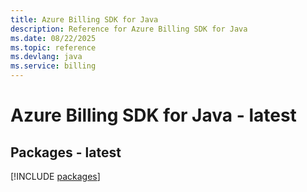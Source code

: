 ```yaml
---
title: Azure Billing SDK for Java
description: Reference for Azure Billing SDK for Java
ms.date: 08/22/2025
ms.topic: reference
ms.devlang: java
ms.service: billing
---
```

# Azure Billing SDK for Java - latest
## Packages - latest
[!INCLUDE [packages](billing-index.md)]